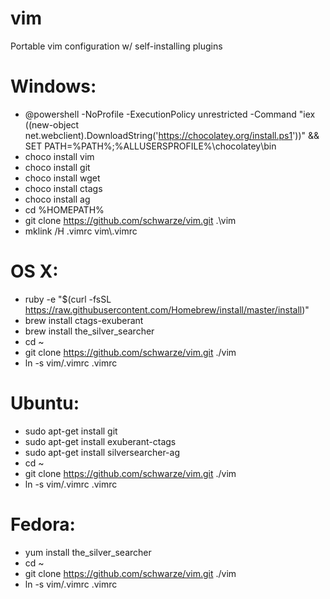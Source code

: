 vim
===
Portable vim configuration w/ self-installing plugins

Windows:
===
  - @powershell -NoProfile -ExecutionPolicy unrestricted -Command "iex ((new-object net.webclient).DownloadString('https://chocolatey.org/install.ps1'))" && SET PATH=%PATH%;%ALLUSERSPROFILE%\chocolatey\bin
  - choco install vim
  - choco install git
  - choco install wget
  - choco install ctags
  - choco install ag
  - cd %HOMEPATH%
  - git clone https://github.com/schwarze/vim.git .\vim
  - mklink /H .vimrc vim\\.vimrc

OS X:
===
  - ruby -e "$(curl -fsSL https://raw.githubusercontent.com/Homebrew/install/master/install)"
  - brew install ctags-exuberant
  - brew install the_silver_searcher
  - cd ~
  - git clone https://github.com/schwarze/vim.git ./vim
  - ln -s vim/.vimrc .vimrc

Ubuntu:
===
  - sudo apt-get install git
  - sudo apt-get install exuberant-ctags
  - sudo apt-get install silversearcher-ag
  - cd ~
  - git clone https://github.com/schwarze/vim.git ./vim
  - ln -s vim/.vimrc .vimrc

Fedora:
===
  - yum install the_silver_searcher
  - cd ~
  - git clone https://github.com/schwarze/vim.git ./vim
  - ln -s vim/.vimrc .vimrc
 
  
